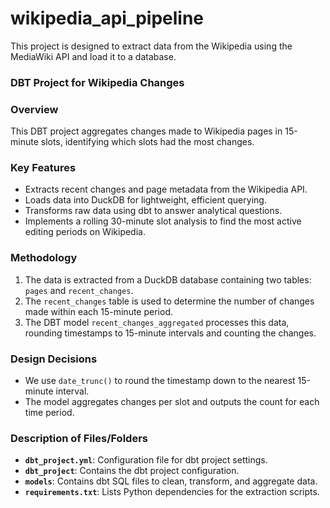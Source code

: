 # wikipedia_api_pipeline
This project is designed to extract data from the Wikipedia using the MediaWiki API and load it to a database.

### DBT Project for Wikipedia Changes

### Overview
This DBT project aggregates changes made to Wikipedia pages in 15-minute slots, identifying which slots had the most changes.

### Key Features
- Extracts recent changes and page metadata from the Wikipedia API.
- Loads data into DuckDB for lightweight, efficient querying.
- Transforms raw data using dbt to answer analytical questions.
- Implements a rolling 30-minute slot analysis to find the most active editing periods on Wikipedia.

### Methodology
1. The data is extracted from a DuckDB database containing two tables: `pages` and `recent_changes`.
2. The `recent_changes` table is used to determine the number of changes made within each 15-minute period.
3. The DBT model `recent_changes_aggregated` processes this data, rounding timestamps to 15-minute intervals and counting the changes.

### Design Decisions
- We use `date_trunc()` to round the timestamp down to the nearest 15-minute interval.
- The model aggregates changes per slot and outputs the count for each time period.

### Description of Files/Folders
- **`dbt_project.yml`**: Configuration file for dbt project settings.
- **`dbt_project`**: Contains the dbt project configuration. 
- **`models`**: Contains dbt SQL files to clean, transform, and aggregate data.
- **`requirements.txt`**: Lists Python dependencies for the extraction scripts.
